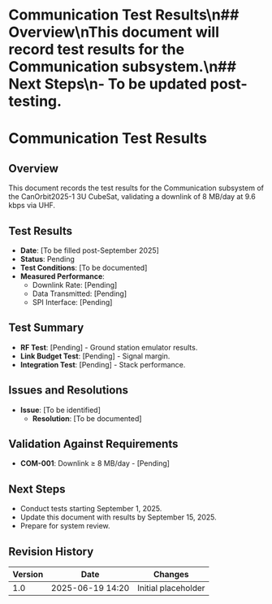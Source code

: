 # Communication Test Results\n## Overview\nThis document will record test results for the Communication subsystem.\n## Next Steps\n- To be updated post-testing.

# Communication Test Results
## Overview
This document records the test results for the Communication subsystem of the CanOrbit2025-1 3U CubeSat, validating a downlink of 8 MB/day at 9.6 kbps via UHF.

## Test Results
- **Date**: [To be filled post-September 2025]
- **Status**: Pending
- **Test Conditions**: [To be documented]
- **Measured Performance**:
  - Downlink Rate: [Pending]
  - Data Transmitted: [Pending]
  - SPI Interface: [Pending]

## Test Summary
- **RF Test**: [Pending] - Ground station emulator results.
- **Link Budget Test**: [Pending] - Signal margin.
- **Integration Test**: [Pending] - Stack performance.

## Issues and Resolutions
- **Issue**: [To be identified]
  - **Resolution**: [To be documented]

## Validation Against Requirements
- **COM-001**: Downlink ≥ 8 MB/day - [Pending]

## Next Steps
- Conduct tests starting September 1, 2025.
- Update this document with results by September 15, 2025.
- Prepare for system review.

## Revision History
| Version | Date             | Changes             |
|---------|------------------|---------------------|
| 1.0     | 2025-06-19 14:20 | Initial placeholder |